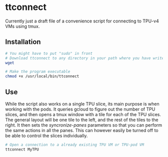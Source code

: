 # ttconnect
Currently just a draft file of a convenience script for connecting to TPU-v4 VMs using tmux. 


## Installation
```bash
# You might have to put "sudo" in front
# Download ttconnect to any directory in your path where you have write access (like /usr/local/bin)
wget 

# Make the program executable
chmod +x /usr/local/bin/ttconnect
```

## Use
While the script also works on a single TPU slice, its main purpose is when working with the pods. It queries gcloud to figure out the number of TPU slices, and then opens a tmux window with a tile for each of the TPU slices. The general layout will be one tile to the left, and the rest of the tiles to the right. It then sets the _syncronize-panes_ parameters so that you can perform the same actions in all the panes. This can however easily be turned off to be able to control the slices individually.

```bash
# Open a connection to a already existing TPU VM or TPU-pod VM
ttconnect MyTPU

````



